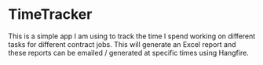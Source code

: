 # TimeTracker
This is a simple app I am using to track the time I spend working on different tasks for different contract jobs. This will generate an Excel report and these reports
can be emailed / generated at specific times using Hangfire.
